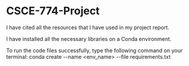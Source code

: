 # CSCE-774-Project

I have cited all the resources that I have used in my project report. 

I have installed all the necessary libraries on a Conda environment.

To run the code files successfully, type the following command on your terminal:
conda create --name <env_name> --file requirements.txt